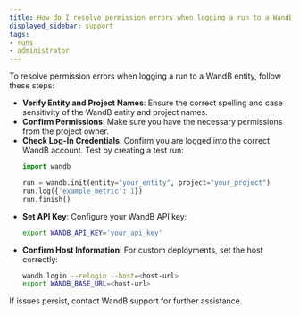 ```yaml
---
title: How do I resolve permission errors when logging a run to a WandB entity?
displayed_sidebar: support
tags:
- runs
- administrator
---
```

To resolve permission errors when logging a run to a WandB entity, follow these steps:

- **Verify Entity and Project Names**: Ensure the correct spelling and case sensitivity of the WandB entity and project names.
- **Confirm Permissions**: Make sure you have the necessary permissions from the project owner.
- **Check Log-In Credentials**: Confirm you are logged into the correct WandB account. Test by creating a test run:
  ```python
  import wandb

  run = wandb.init(entity="your_entity", project="your_project")
  run.log({'example_metric': 1})
  run.finish()
  ```
- **Set API Key**: Configure your WandB API key:
  ```bash
  export WANDB_API_KEY='your_api_key'
  ```
- **Confirm Host Information**: For custom deployments, set the host correctly:
  ```bash
  wandb login --relogin --host=<host-url>
  export WANDB_BASE_URL=<host-url>
  ```

If issues persist, contact WandB support for further assistance.
